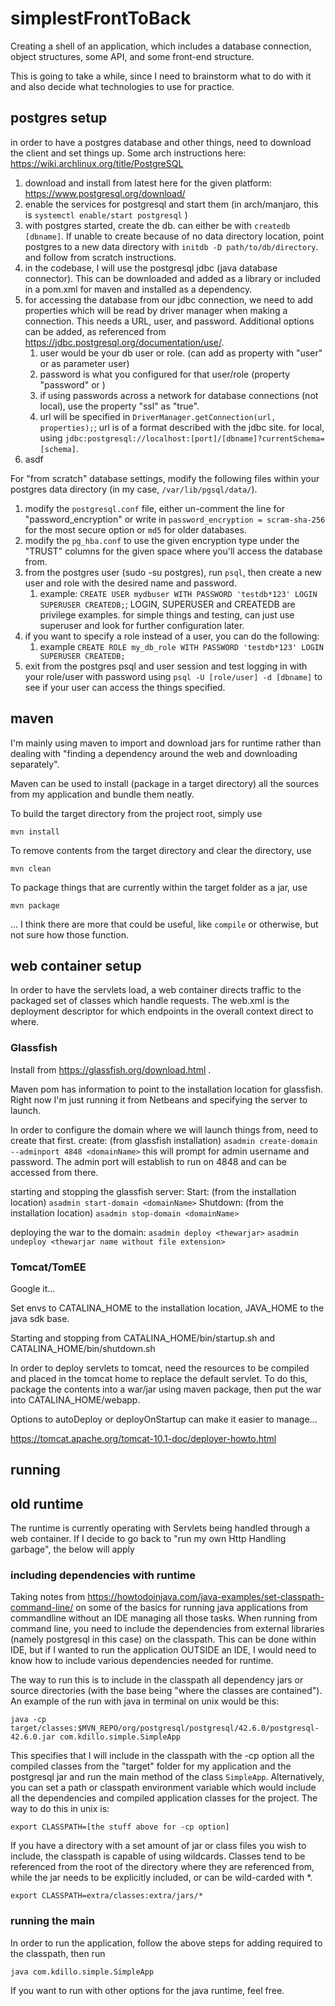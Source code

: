 # simplestFrontToBack
Creating a shell of an application, which includes a database connection, object structures, some API, and some front-end structure.

This is going to take a while, since I need to brainstorm what to do with it and also decide what technologies to use for practice.

## postgres setup
in order to have a postgres database and other things, need to download the client and set things up. Some arch instructions here: https://wiki.archlinux.org/title/PostgreSQL

1. download and install from latest here for the given platform: https://www.postgresql.org/download/
2. enable the services for postgresql and start them (in arch/manjaro, this is ```systemctl enable/start postgresql``` )
3. with postgres started, create the db. can either be with ```createdb [dbname]```. If unable to create because of no data directory location, point postgres to a new data directory with ```initdb -D path/to/db/directory```. and follow from scratch instructions.
4. in the codebase, I will use the postgresql jdbc (java database connector). This can be downloaded and added as a library or included in a pom.xml for maven and installed as a dependency.
5. for accessing the database from our jdbc connection, we need to add properties which will be read by driver manager when making a connection. This needs a URL, user, and password. Additional options can be added, as referenced from https://jdbc.postgresql.org/documentation/use/.
   1. user would be your db user or role. (can add as property with "user" or as parameter user)
   2. password is what you configured for that user/role (property "password" or )
   3. if using passwords across a network for database connections (not local), use the property "ssl" as "true".
   4. url will be specified in ```DriverManager.getConnection(url, properties);```; url is of a format described with the jdbc site. for local, using ```jdbc:postgresql://localhost:[port]/[dbname]?currentSchema=[schema]```.
6. asdf


For "from scratch" database settings, modify the following files within your postgres data directory (in my case, ```/var/lib/pgsql/data/```).
   1. modify the ```postgresql.conf``` file, either un-comment the line for "password_encryption" or write in ```password_encryption = scram-sha-256```  for the most secure option or ``md5`` for older databases. 
   2. modify the ```pg_hba.conf``` to use the given encryption type under the "TRUST" columns for the given space where you'll access the database from.
   3. from the postgres user (sudo -su postgres), run ```psql```, then create a new user and role with the desired name and password.
      1. example: ```CREATE USER mydbuser WITH PASSWORD 'testdb*123' LOGIN SUPERUSER CREATEDB;```; LOGIN, SUPERUSER and CREATEDB are privilege examples. for simple things and testing, can just use superuser and look for further configuration later.
   4. if you want to specify a role instead of a user, you can do the following:
      1. example ```CREATE ROLE my_db_role WITH PASSWORD 'testdb*123' LOGIN SUPERUSER CREATEDB;```
   5. exit from the postgres psql and user session and test logging in with your role/user with password using ```psql -U [role/user] -d [dbname]``` to see if your user can access the things specified.

## maven 
I'm mainly using maven to import and download jars for runtime rather than dealing with "finding a dependency around the web and downloading separately".

Maven can be used to install (package in a target directory) all the sources from my application and bundle them neatly.

To build the target directory from the project root, simply use

``mvn install``

To remove contents from the target directory and clear the directory, use

``mvn clean``

To package things that are currently within the target folder as a jar, use

``mvn package``

... I think there are more that could be useful, like `compile` or otherwise, but not sure how those function.

## web container setup
In order to have the servlets load, a web container directs traffic to the packaged set of classes which handle requests.
The web.xml is the deployment descriptor for which endpoints in the overall context direct to where.

### Glassfish
Install from https://glassfish.org/download.html .

Maven pom has information to point to the installation location for glassfish.
Right now I'm just running it from Netbeans and specifying the server to launch.

In order to configure the domain where we will launch things from, need to create that first.
create: (from glassfish installation) ```asadmin create-domain --adminport 4848 <domainName>```
this will prompt for admin username and password. The admin port will establish to run on 4848 and can be accessed from there.

starting and stopping the glassfish server:
Start: (from the installation location) ```asadmin start-domain <domainName>```
Shutdown: (from the installation location) ```asadmin stop-domain <domainName>```

deploying the war to the domain:
```asadmin deploy <thewarjar>```
```asadmin undeploy <thewarjar name without file extension>```

### Tomcat/TomEE
Google it...

Set envs to CATALINA_HOME to the installation location, JAVA_HOME to the java sdk base.

Starting and stopping from CATALINA_HOME/bin/startup.sh and CATALINA_HOME/bin/shutdown.sh

In order to deploy servlets to tomcat, need the resources to be compiled and placed in the tomcat home to replace the default servlet.
To do this, package the contents into a war/jar using maven package, then put the war into CATALINA_HOME/webapp.

Options to autoDeploy or deployOnStartup can make it easier to manage...

https://tomcat.apache.org/tomcat-10.1-doc/deployer-howto.html


## running


## old runtime
The runtime is currently operating with Servlets being handled through a web container. If I decide to go back to "run my own Http Handling garbage", the below will apply

### including dependencies with runtime
Taking notes from https://howtodoinjava.com/java-examples/set-classpath-command-line/ on some of the basics for running java applications from commandline without an IDE managing all those tasks.
When running from command line, you need to include the dependencies from external libraries (namely postgresql in this case) on the classpath. This can be done within IDE, but if I wanted to run the application OUTSIDE an IDE, I would need to know how to include various dependencies needed for runtime.

The way to run this is to include in the classpath all dependency jars or source directories (with the base being "where the classes are contained"). An example of the run with java in terminal on unix would be this:

``java -cp target/classes:$MVN_REPO/org/postgresql/postgresql/42.6.0/postgresql-42.6.0.jar com.kdillo.simple.SimpleApp``

This specifies that I will include in the classpath with the -cp option all the compiled classes from the "target" folder for my application and the postgresql jar and run the main method of the class ```SimpleApp```. Alternatively, you can set a path or classpath environment variable which would include all the dependencies and compiled application classes for the project. The way to do this in unix is:

```export CLASSPATH=[the stuff above for -cp option]```

If you have a directory with a set amount of jar or class files you wish to include, the classpath is capable of using wildcards. Classes tend to be referenced from the root of the directory where they are referenced from, while the jar needs to be explicitly included, or can be wild-carded with *.

```export CLASSPATH=extra/classes:extra/jars/*```


### running the main
In order to run the application, follow the above steps for adding required to the classpath, then run

`java com.kdillo.simple.SimpleApp`

If you want to run with other options for the java runtime, feel free.
